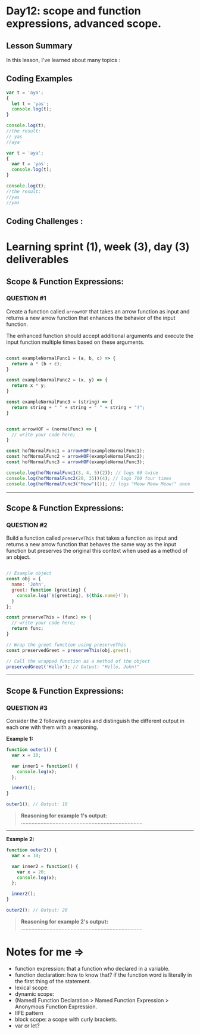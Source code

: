 # Day12: scope and function expressions, advanced scope.


## Lesson Summary
In this lesson, I've learned about many topics :

## Coding Examples
```javascript
var t = 'aya'; 
{
  let t = 'yas'; 
  console.log(t);
}

console.log(t);
//the result:
// yas
//aya

var t = 'aya'; 
{
  var t = 'yas'; 
  console.log(t);
}

console.log(t);
//the result:
//yas
//yas
```

## Coding Challenges :
# Learning sprint (1), week (3), day (3) deliverables

## Scope & Function Expressions:

### QUESTION #1

Create a function called `arrowHOF` that takes an arrow function as input and
returns a new arrow function that enhances the behavior of the input function. 

The enhanced function should accept additional arguments and execute the input
function multiple times based on these arguments.


```javascript

const exampleNormalFunc1 = (a, b, c) => {
  return a * (b + c);
}

const exampleNormalFunc2 = (x, y) => {
  return x * y;
}

const exampleNormalFunc3 = (string) => {
  return string + " " + string + " " + string + "!";
}


const arrowHOF = (normalFunc) => {
  // write your code here;
}

const hofNormalFunc1 = arrowHOF(exampleNormalFunc1);
const hofNormalFunc2 = arrowHOF(exampleNormalFunc2);
const hofNormalFunc3 = arrowHOF(exampleNormalFunc3);

console.log(hofNormalFunc1(3, 4, 5)(2)); // logs 60 twice
console.log(hofNormalFunc2(20, 35))(4); // logs 700 four times
console.log(hofNormalFunc3("Meow")()); // logs "Meow Meow Meow!" once

```

-------------------------------------------------------------------
## Scope & Function Expressions:

### QUESTION #2

Build a function called `preserveThis` that takes a function as input and
returns a new arrow function that behaves the same way as the input function but
preserves the original this context when used as a method of an object.

```javascript

// Example object
const obj = {
  name: 'John',
  greet: function (greeting) {
    console.log(`${greeting}, ${this.name}!`);
  }
};

const preserveThis = (func) => {
  // write your code here;
  return func;
}

// Wrap the greet function using preserveThis
const preservedGreet = preserveThis(obj.greet);

// Call the wrapped function as a method of the object
preservedGreet('Hello'); // Output: "Hello, John!"

```

-------------------------------------------------------------------
## Scope & Function Expressions:

### QUESTION #3

Consider the 2 following examples and distinguish the different output in each
one with them with a reasoning.

**Example 1:**

```javascript
function outer1() {
  var x = 10;

  var inner1 = function() {
    console.log(x);
  };

  inner1();
}

outer1(); // Output: 10
```

> **Reasoning for example 1's output:**  
> .................................................................................

--------

**Example 2:**

```javascript
function outer2() {
  var x = 10;

  var inner2 = function() {
    var x = 20;
    console.log(x);
  };

  inner2();
}

outer2(); // Output: 20
```

> **Reasoning for example 2's output:**  
> .................................................................................


#  Notes for me => 
- function expression: that a function who declared in a variable.
- function declaration: how to know that? if the function word is literally in the first thing of the statement.
- lexical scope:
- dynamic scope:
- (Named) Function Declaration > Named Function Expression > Anonymous Function Expression.
- IIFE pattern
- block scope: a scope with curly brackets.
- var or let? 
